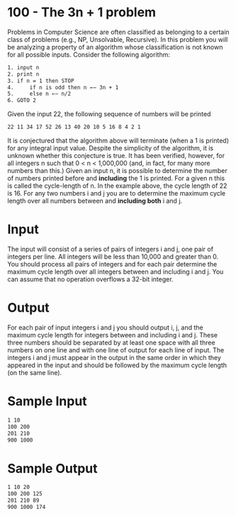 # 100 - The 3n + 1 problem

Problems in Computer Science are often classified as belonging to a certain class of problems (e.g.,
NP, Unsolvable, Recursive). In this problem you will be analyzing a property of an algorithm whose
classification is not known for all possible inputs.
Consider the following algorithm:

```bash
1. input n
2. print n
3. if n = 1 then STOP
4.     if n is odd then n ←− 3n + 1
5.     else n ←− n/2
6. GOTO 2
```

Given the input 22, the following sequence of numbers will be printed

```bash
22 11 34 17 52 26 13 40 20 10 5 16 8 4 2 1
```

It is conjectured that the algorithm above will terminate (when a 1 is printed) for any integral input
value. Despite the simplicity of the algorithm, it is unknown whether this conjecture is true. It has
been verified, however, for all integers n such that 0 < n < 1,000,000 (and, in fact, for many more
numbers than this.)
Given an input n, it is possible to determine the number of numbers printed before and **including**
the 1 is printed. For a given n this is called the cycle-length of n. In the example above, the cycle
length of 22 is 16.
For any two numbers i and j you are to determine the maximum cycle length over all numbers
between and **including both** i and j.


# Input

The input will consist of a series of pairs of integers i and j, one pair of integers per line. All integers
will be less than 10,000 and greater than 0.
You should process all pairs of integers and for each pair determine the maximum cycle length over
all integers between and including i and j.
You can assume that no operation overflows a 32-bit integer.


# Output

For each pair of input integers i and j you should output i, j, and the maximum cycle length for
integers between and including i and j. These three numbers should be separated by at least one space
with all three numbers on one line and with one line of output for each line of input. The integers i
and j must appear in the output in the same order in which they appeared in the input and should be
followed by the maximum cycle length (on the same line).


# Sample Input

```bash
1 10
100 200
201 210
900 1000
```


# Sample Output

```bash
1 10 20
100 200 125
201 210 89
900 1000 174
```
